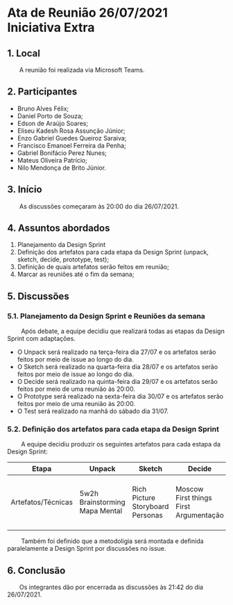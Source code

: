 # Ata de Reunião 26/07/2021 <br> <span class="rotulo-extra">Iniciativa Extra</span>

## 1. Local

&emsp;&emsp;A reunião foi realizada via Microsoft Teams.

## 2. Participantes

- Bruno Alves Félix;
- Daniel Porto de Souza;
- Edson de Araújo Soares;
- Eliseu Kadesh Rosa Assunção Júnior;
- Enzo Gabriel Guedes Queiroz Saraiva;
- Francisco Emanoel Ferreira da Penha;
- Gabriel Bonifácio Perez Nunes;
- Mateus Oliveira Patrício;
- Nilo Mendonça de Brito Júnior.

## 3. Início
&emsp;&emsp;As discussões começaram às 20:00 do dia 26/07/2021.

## 4. Assuntos abordados

1. Planejamento da Design Sprint
2. Definição dos artefatos para cada etapa da Design Sprint (unpack, sketch, decide, prototype, test);
3. Definição de quais artefatos serão feitos em reunião;
4. Marcar as reuniões até o fim da semana;

## 5. Discussões

### 5.1. Planejamento da Design Sprint e Reuniões da semana
&emsp;&emsp; Após debate, a equipe decidiu que realizará todas as etapas da Design Sprint com adaptações. 

- O Unpack será realizado na terça-feira dia 27/07 e os artefatos serão feitos por meio de issue ao longo do dia. 
- O Sketch será realizado na quarta-feira dia 28/07 e os artefatos serão feitos por meio de issue ao longo do dia. 
- O Decide será realizado na quinta-feira dia 29/07 e os artefatos serão feitos por meio de uma reunião às 20:00.
- O Prototype será realizado na sexta-feira dia 30/07 e os artefatos serão feitos por meio de uma reunião às 20:00.
- O Test será realizado na manhã do sábado dia 31/07.

### 5.2. Definição dos artefatos para cada etapa da Design Sprint 
&emsp;&emsp; A equipe decidiu produzir os seguintes artefatos para cada estapa da Design Sprint:

| Etapa | Unpack | Sketch | Decide | Prototype | Test |
| -- | -- | -- | -- | -- | -- |
| Artefatos/Técnicas | 5w2h<br>Brainstorming<br>Mapa Mental | Rich Picture<br>Storyboard<br>Personas | Moscow<br>First things First<br>Argumentação | Protótipo de baixa<br>Planejamento do Teste<br>Protótipo de alta | Teste de Usabilidade |

&emsp;&emsp; Também foi definido que a metodoligia será montada e definida paralelamente a Design Sprint por discussões no issue.

## 6. Conclusão
&emsp;&emsp;Os integrantes dão por encerrada as discussões às 21:42 do dia 26/07/2021.